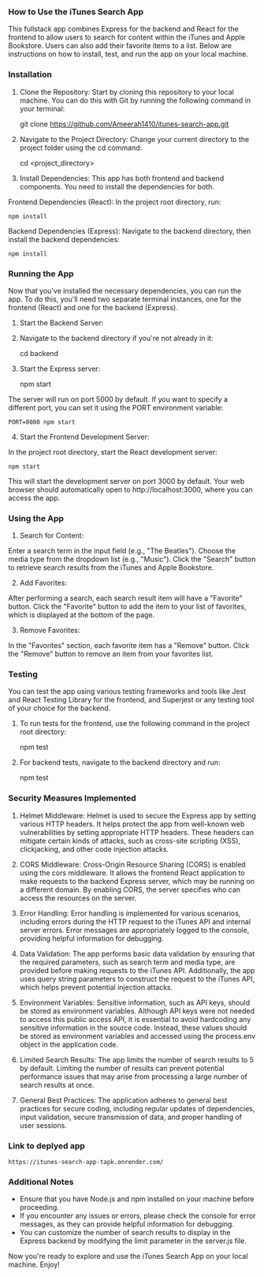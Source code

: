 ### How to Use the iTunes Search App

This fullstack app combines Express for the backend and React for the frontend to allow users to search for content within the iTunes and Apple Bookstore. Users can also add their favorite items to a list. Below are instructions on how to install, test, and run the app on your local machine.

### Installation

1. Clone the Repository: Start by cloning this repository to your local machine. You can do this with Git by running the following command in your terminal:

   git clone https://github.com/Ameerah1410/itunes-search-app.git

2. Navigate to the Project Directory: Change your current directory to the project folder using the cd command:

   cd <project_directory>

3. Install Dependencies: This app has both frontend and backend components. You need to install the dependencies for both.

Frontend Dependencies (React): In the project root directory, run:

    npm install

Backend Dependencies (Express): Navigate to the backend directory, then install the backend dependencies:

    npm install

### Running the App

Now that you've installed the necessary dependencies, you can run the app. To do this, you'll need two separate terminal instances, one for the frontend (React) and one for the backend (Express).

1. Start the Backend Server:

2. Navigate to the backend directory if you're not already in it:

   cd backend

3. Start the Express server:

   npm start

The server will run on port 5000 by default. If you want to specify a different port, you can set it using the PORT environment variable:

    PORT=8080 npm start

4. Start the Frontend Development Server:

In the project root directory, start the React development server:

    npm start

This will start the development server on port 3000 by default. Your web browser should automatically open to http://localhost:3000, where you can access the app.

### Using the App

1. Search for Content:

Enter a search term in the input field (e.g., "The Beatles").
Choose the media type from the dropdown list (e.g., "Music").
Click the "Search" button to retrieve search results from the iTunes and Apple Bookstore.

2. Add Favorites:

After performing a search, each search result item will have a "Favorite" button.
Click the "Favorite" button to add the item to your list of favorites, which is displayed at the bottom of the page.

3. Remove Favorites:

In the "Favorites" section, each favorite item has a "Remove" button.
Click the "Remove" button to remove an item from your favorites list.

### Testing

You can test the app using various testing frameworks and tools like Jest and React Testing Library for the frontend, and Superjest or any testing tool of your choice for the backend.

1. To run tests for the frontend, use the following command in the project root directory:

   npm test

2. For backend tests, navigate to the backend directory and run:

   npm test

### Security Measures Implemented

1. Helmet Middleware:
   Helmet is used to secure the Express app by setting various HTTP headers. It helps protect the app from well-known web vulnerabilities by setting appropriate HTTP headers. These headers can mitigate certain kinds of attacks, such as cross-site scripting (XSS), clickjacking, and other code injection attacks.

2. CORS Middleware:
   Cross-Origin Resource Sharing (CORS) is enabled using the cors middleware. It allows the frontend React application to make requests to the backend Express server, which may be running on a different domain. By enabling CORS, the server specifies who can access the resources on the server.

3. Error Handling:
   Error handling is implemented for various scenarios, including errors during the HTTP request to the iTunes API and internal server errors. Error messages are appropriately logged to the console, providing helpful information for debugging.

4. Data Validation:
   The app performs basic data validation by ensuring that the required parameters, such as search term and media type, are provided before making requests to the iTunes API. Additionally, the app uses query string parameters to construct the request to the iTunes API, which helps prevent potential injection attacks.

5. Environment Variables:
   Sensitive information, such as API keys, should be stored as environment variables. Although API keys were not needed to access this public access API, it is essential to avoid hardcoding any sensitive information in the source code. Instead, these values should be stored as environment variables and accessed using the process.env object in the application code.

6. Limited Search Results:
   The app limits the number of search results to 5 by default. Limiting the number of results can prevent potential performance issues that may arise from processing a large number of search results at once.

7. General Best Practices:
   The application adheres to general best practices for secure coding, including regular updates of dependencies, input validation, secure transmission of data, and proper handling of user sessions.

### Link to deplyed app

    https://itunes-search-app-tapk.onrender.com/

### Additional Notes

- Ensure that you have Node.js and npm installed on your machine before proceeding.
- If you encounter any issues or errors, please check the console for error messages, as they can provide helpful information for debugging.
- You can customize the number of search results to display in the Express backend by modifying the limit parameter in the server.js file.

Now you're ready to explore and use the iTunes Search App on your local machine. Enjoy!
